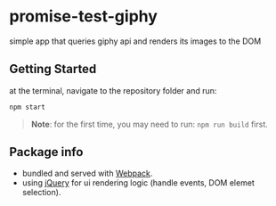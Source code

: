 # promise-test-giphy
simple app that queries giphy api and renders its images to the DOM

## Getting Started
at the terminal, navigate to the repository folder and run:
```bash
npm start
```
> **Note**: for the first time, you may need to run: `npm run build` first.

## Package info
- bundled and served with [Webpack][1].
- using [jQuery][2] for ui rendering logic (handle events, DOM elemet selection).

[1]: https://webpack.js.org/
[2]: https://jquery.com/
